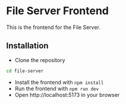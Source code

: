 # File Server Frontend

This is the frontend for the File Server.

## Installation
- Clone the repository
```bash 
cd file-server
```
- Install the frontend with `npm install`
- Run the frontend with `npm run dev`
- Open http://localhost:5173 in your browser
